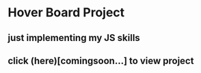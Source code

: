 # Hover Board Project

## just implementing my JS skills

## click (here)[comingsoon...] to view project
